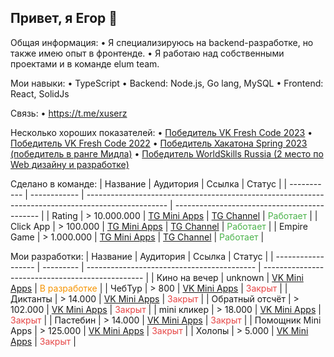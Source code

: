 ## Привет, я Егор 👋

Общая информация:
•  Я специализируюсь на backend-разработке, но также имею опыт в фронтенде.
•  Я работаю над собственными проектами и в команде elum team.

Мои навыки:
•  TypeScript
•  Backend: Node.js, Go lang, MySQL
•  Frontend: React, SolidJs

Связь:
•  https://t.me/xuserz

Несколько хороших показателей:
•  [Победитель VK Fresh Code 2023](https://vk.com/wall-166562603_6164)
•  [Победитель VK Fresh Code 2022](https://vk.com/wall-166562603_4800)
•  [Победитель Хакатона Spring 2023 (победитель в ранге Мидла)](https://vk.com/wall-106352936_3262)
•  [Победитель WorldSkills Russia (2 место по Web дизайну и разработке)](https://vk.com/wall-196533858_247)

Сделано в команде:
| Название    | Аудитория    | Ссылка                                                                                             | Статус                                       |
| ----------- | ------------ | -------------------------------------------------------------------------------------------------- | -------------------------------------------- |
| Rating      | > 10.000.000 | [TG Mini Apps](https://t.me/rating/app) \| [TG Channel](https://t.me/rating_community)             | <span style="color: #4bb34b">Работает</span> |
| Click App   | > 100.000    | [TG Mini Apps](https://t.me/catalog_click_appbot/app) \| [TG Channel](https://t.me/t.me/click1app) | <span style="color: #4bb34b">Работает</span> |
| Empire Game | > 1.000.000  | [TG Mini Apps](https://t.me/empire_gamebot/app) \| [TG Channel](https://t.me/empiregameapp)        | <span style="color: #4bb34b">Работает</span> |

Мои разработки:
| Название           | Аудитория | Ссылка                                     | Статус                                           |
| ------------------ | --------- | ------------------------------------------ | ------------------------------------------------ |
| Кино на вечер      | unknown   | [VK Mini Apps](https://vk.com/app52626613) | <span style="color: #f69400">В разработке</span> |
| ЧебТур             | > 800     | [VK Mini Apps](https://vk.com/app51775579) | <span style="color: #e64646">Закрыт</span>       |
| Диктанты           | > 14.000  | [VK Mini Apps](https://vk.com/app51580092) | <span style="color: #e64646">Закрыт</span>       |
| Обратный отсчёт    | > 102.000 | [VK Mini Apps](https://vk.com/app51423056) | <span style="color: #e64646">Закрыт</span>       |
| mini кликер        | > 18.000  | [VK Mini Apps](https://vk.com/app8141329)  | <span style="color: #e64646">Закрыт</span>       |
| Пастебин           | > 14.000  | [VK Mini Apps](https://vk.com/app8022220)  | <span style="color: #e64646">Закрыт</span>       |
| Помощник Mini Apps | > 125.000 | [VK Mini Apps](https://vk.com/app8011942)  | <span style="color: #e64646">Закрыт</span>       |
| Холопы             | > 5.000   | [VK Mini Apps](https://vk.com/app7815820)  | <span style="color: #e64646">Закрыт</span>       |